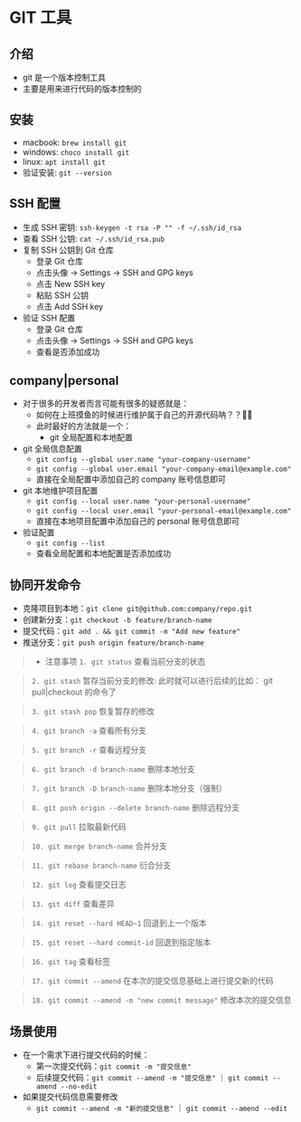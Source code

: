 # GIT 工具

## 介绍
* git 是一个版本控制工具
* 主要是用来进行代码的版本控制的

## 安装
* macbook: `brew install git`
* windows: `choco install git`
* linux: `apt install git`
* 验证安装: `git --version`

## SSH 配置
* 生成 SSH 密钥: `ssh-keygen -t rsa -P "" -f ~/.ssh/id_rsa`
* 查看 SSH 公钥: `cat ~/.ssh/id_rsa.pub`
* 复制 SSH 公钥到 Git 仓库
    * 登录 Git 仓库
    * 点击头像 -> Settings -> SSH and GPG keys
    * 点击 New SSH key
    * 粘贴 SSH 公钥
    * 点击 Add SSH key
* 验证 SSH 配置
    * 登录 Git 仓库
    * 点击头像 -> Settings -> SSH and GPG keys
    * 查看是否添加成功

## company|personal
* 对于很多的开发者而言可能有很多的疑惑就是：
    * 如何在上班摸鱼的时候进行维护属于自己的开源代码呐？？🤔🤔
    * 此时最好的方法就是一个：
        * git 全局配置和本地配置
* git 全局信息配置
    * `git config --global user.name "your-company-username"`
    * `git config --global user.email "your-company-email@example.com"`
    * 直接在全局配置中添加自己的 company 账号信息即可
* git 本地维护项目配置
    * `git config --local user.name "your-personal-username"`
    * `git config --local user.email "your-personal-email@example.com"`
    * 直接在本地项目配置中添加自己的 personal 账号信息即可
* 验证配置
    * `git config --list`
    * 查看全局配置和本地配置是否添加成功

## 协同开发命令
* 克隆项目到本地：`git clone git@github.com:company/repo.git`
* 创建新分支：`git checkout -b feature/branch-name`
* 提交代码：`git add . && git commit -m "Add new feature"`
* 推送分支：`git push origin feature/branch-name`
> * 注意事项
> `1. git status` 查看当前分支的状态

> `2. git stash` 暂存当前分支的修改: 此时就可以进行后续的比如： git pull|checkout 的命令了

> `3. git stash pop` 恢复暂存的修改

> `4. git branch -a` 查看所有分支

> `5. git branch -r` 查看远程分支

> `6. git branch -d branch-name` 删除本地分支

> `7. git branch -D branch-name` 删除本地分支（强制）

> `8. git push origin --delete branch-name` 删除远程分支

> `9. git pull` 拉取最新代码

> `10. git merge branch-name` 合并分支

> `11. git rebase branch-name` 衍合分支

> `12. git log` 查看提交日志

> `13. git diff` 查看差异

> `14. git reset --hard HEAD~1` 回退到上一个版本

> `15. git reset --hard commit-id` 回退到指定版本

> `16. git tag` 查看标签

> `17. git commit --amend`  在本次的提交信息基础上进行提交新的代码

> `18. git commit --amend -m "new commit message"`  修改本次的提交信息

## 场景使用
* 在一个需求下进行提交代码的时候：
    * 第一次提交代码：`git commit -m "提交信息"`
    * 后续提交代码：`git commit --amend -m "提交信息"` ｜ `git commit --amend --no-edit`
* 如果提交代码信息需要修改
    * `git commit --amend -m "新的提交信息"` ｜ `git commit --amend --edit`
